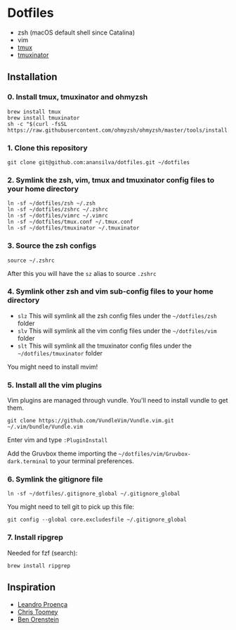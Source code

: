 Dotfiles
=======

- zsh (macOS default shell since Catalina)
- vim
- [tmux](https://github.com/tmux/tmux/wiki)
- [tmuxinator](https://github.com/tmuxinator/tmuxinator)

Installation
------------


### 0. Install tmux, tmuxinator and ohmyzsh

```
brew install tmux
brew install tmuxinator
sh -c "$(curl -fsSL https://raw.githubusercontent.com/ohmyzsh/ohmyzsh/master/tools/install.sh)"
```

### 1. Clone this repository
```
git clone git@github.com:anansilva/dotfiles.git ~/dotfiles
```

### 2. Symlink the zsh, vim, tmux and tmuxinator config files to your home directory

```
ln -sf ~/dotfiles/zsh ~/.zsh
ln -sf ~/dotfiles/zshrc ~/.zshrc
ln -sf ~/dotfiles/vimrc ~/.vimrc
ln -sf ~/dotfiles/tmux.conf ~/.tmux.conf
ln -sf ~/dotfiles/tmuxinator ~/.tmuxinator
```

### 3. Source the zsh configs

`source ~/.zshrc`

After this you will have the `sz` alias to source `.zshrc`

### 4. Symlink other zsh and vim sub-config files to your home directory

- `slz` This will symlink all the zsh config files under the `~/dotfiles/zsh`
folder
- `slv` This will symlink all the vim config files under the `~/dotfiles/vim` folder
- `slt` This will symlink all the tmuxinator config files under the `~/dotfiles/tmuxinator` folder

You might need to install mvim!

### 5. Install all the vim plugins
Vim plugins are managed through vundle. You'll need to install vundle to get them.

```
git clone https://github.com/VundleVim/Vundle.vim.git ~/.vim/bundle/Vundle.vim
```

Enter vim and type `:PluginInstall`

Add the Gruvbox theme importing the `~/dotfiles/vim/Gruvbox-dark.terminal` to
your terminal preferences.

### 6. Symlink the gitignore file
```
ln -sf ~/dotfiles/.gitignore_global ~/.gitignore_global
```

You might need to tell git to pick up this file:

```
git config --global core.excludesfile ~/.gitignore_global
```

### 7. Install ripgrep

Needed for fzf (search):

```
brew install ripgrep
```

Inspiration
-----------

- [Leandro Proença](https://github.com/leandronsp/dotfiles)
- [Chris Toomey](https://github.com/christoomey/dotfiles)
- [Ben Orenstein](https://github.com/r00k/dotfiles)
